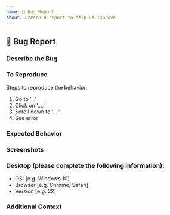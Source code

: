 ```yaml
---
name: 🐛 Bug Report
about: Create a report to help us improve
---
```


## 🐛 Bug Report

### Describe the Bug
<!-- A clear and concise description of what the bug is. -->

### To Reproduce
Steps to reproduce the behavior:
1. Go to '...'
2. Click on '....'
3. Scroll down to '....'
4. See error

### Expected Behavior
<!-- A clear and concise description of what you expected to happen. -->

### Screenshots
<!-- If applicable, add screenshots to help explain your problem. -->

### Desktop (please complete the following information):
- OS: [e.g. Windows 10]
- Browser [e.g. Chrome, Safari]
- Version [e.g. 22]

### Additional Context
<!-- Add any other context about the problem here. -->
